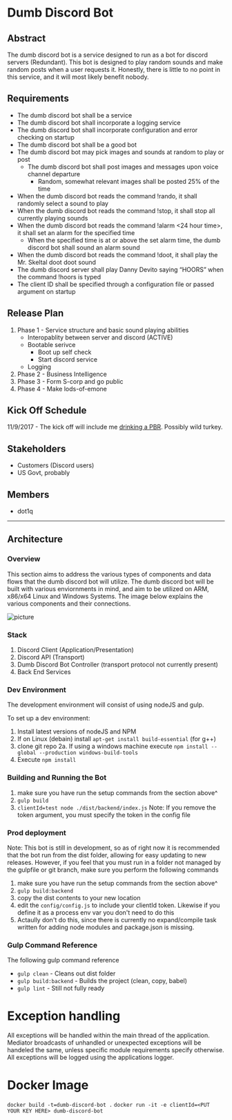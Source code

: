# Dumb Discord Bot

## Abstract
The dumb discord bot is a service designed to run as a bot for discord servers (Redundant). This bot is designed to play random sounds and make random posts when a user requests it. Honestly, there is little to no point in this service, and it will most likely benefit nobody. 

 ## Requirements
*	The dumb discord bot shall be a service
*	The dumb discord bot shall incorporate a logging service
*	The dumb discord bot shall incorporate configuration and error checking on startup
*	The dumb discord bot shall be a good bot
*	The dumb discord bot may pick images and sounds at random to play or post
    * The dumb discord bot shall post images and messages upon voice channel departure
        * Random, somewhat relevant images shall be posted 25% of the time
*	When the dumb discord bot reads the command !rando, it shall randomly select a sound to play
*	When the dumb discord bot reads the command !stop, it shall stop all currently playing sounds
*	When the dumb discord bot reads the command !alarm <24 hour time>, it shall set an alarm for the specified time
    *	When the specified time is at or above the set alarm time, the dumb discord bot shall sound an alarm sound
* When the dumb discord bot reads the command !doot, it shall play the Mr. Skeltal doot doot sound
*	The dumb discord server shall play Danny Devito saying “HOORS” when the command !hoors is typed
*	The client ID shall be specified through a configuration file or passed argument on startup

## Release Plan
1. Phase 1 - Service structure and basic sound playing abilities
    * Interopablity between server and discord (ACTIVE)
    * Bootable serivce
        * Boot up self check
        * Start discord service
    * Logging
2. Phase 2 - Business Intelligence 
3. Phase 3 - Form S-corp and go public
4. Phase 4 - Make lods-of-emone

## Kick Off Schedule
11/9/2017 - The kick off will include me [drinking a PBR](https://i.imgur.com/6kaIJCj.jpg). Possibly wild turkey. 

## Stakeholders 
* Customers (Discord users)
* US Govt, probably

## Members
* dot1q

- - - -

## Architecture

### Overview
This section aims to address the various types of components and data flows that the dumb discord bot will utilize. The dumb discord bot will be built with various enviornments in mind, and aim to be utilized on ARM, x86/x64 Linux and Windows Systems. The image below explains the various components and their connections. 

![picture](https://i.imgur.com/0geEFBt.png)


### Stack
1. Discord Client (Application/Presentation)
2. Discord API (Transport)
3. Dumb Discord Bot Controller (transport protocol not currently present)
4. Back End Services

### Dev Environment
The development environment will consist of using nodeJS and gulp.

To set up a dev environment:
1. Install latest versions of nodeJS and NPM
2. If on Linux (debain) install ```apt-get install build-essential``` (for g++)
2. clone git repo
    2a. If using a windows machine execute ```npm install --global --production windows-build-tools```
3. Execute ```npm install```

### Building and Running the Bot
1) make sure you have run the setup commands from the section above^
2) ```gulp build```
3) ```clientId=test node ./dist/backend/index.js```
Note: If you remove the token argument, you must specify the token in the config file

### Prod deployment
Note: This bot is still in development, so as of right now it is recommended that the bot run from the dist folder, allowing for easy updating to new releases. However, if you feel that you must run in a folder not managed by the gulpfile or git branch, make sure you perform the following commands

1) make sure you have run the setup commands from the section above^
2) ```gulp build:backend```
3) copy the dist contents to your new location
4) edit the ```config/config.js``` to include your clientId token. Likewise if you define it as a process env var you don't need to do this
5) Actaully don't do this, since there is currently no expand/compile task written for adding node modules and package.json is missing. 

### Gulp Command Reference
The following gulp command reference
* ```gulp clean``` - Cleans out dist folder
* ```gulp build:backend``` - Builds the project (clean, copy, babel)
* ```gulp lint``` - Still not fully ready

# Exception handling
All exceptions will be handled within the main thread of the application. Mediator broadcasts of unhandled or unexpected exceptions will be handeled the same, unless specific module requirements specify otherwise. All exceptions will be logged using the applications logger. 

# Docker Image
```docker build -t=dumb-discord-bot .```
```docker run -it -e clientId=<PUT YOUR KEY HERE> dumb-discord-bot```

